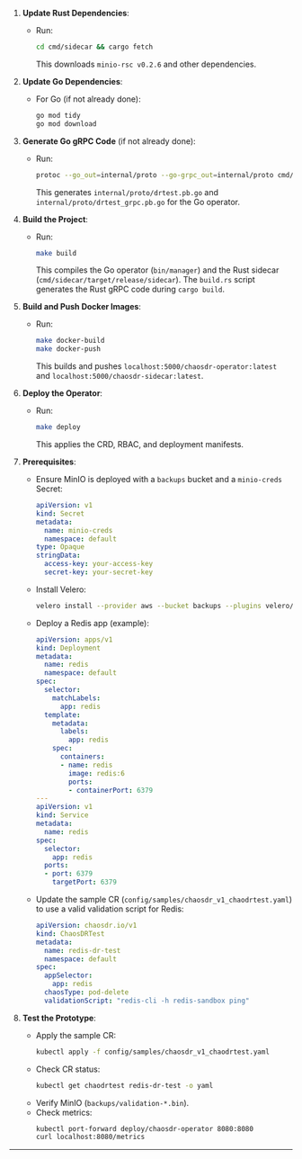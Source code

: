 
1. **Update Rust Dependencies**:
   - Run:
     ```bash
     cd cmd/sidecar && cargo fetch
     ```
     This downloads `minio-rsc v0.2.6` and other dependencies.

2. **Update Go Dependencies**:
   - For Go (if not already done):
     ```bash
     go mod tidy
     go mod download
     ```

3. **Generate Go gRPC Code** (if not already done):
   - Run:
     ```bash
     protoc --go_out=internal/proto --go-grpc_out=internal/proto cmd/sidecar/src/proto/drtest.proto
     ```
     This generates `internal/proto/drtest.pb.go` and `internal/proto/drtest_grpc.pb.go` for the Go operator.

4. **Build the Project**:
   - Run:
     ```bash
     make build
     ```
     This compiles the Go operator (`bin/manager`) and the Rust sidecar (`cmd/sidecar/target/release/sidecar`). The `build.rs` script generates the Rust gRPC code during `cargo build`.

5. **Build and Push Docker Images**:
   - Run:
     ```bash
     make docker-build
     make docker-push
     ```
     This builds and pushes `localhost:5000/chaosdr-operator:latest` and `localhost:5000/chaosdr-sidecar:latest`.

6. **Deploy the Operator**:
   - Run:
     ```bash
     make deploy
     ```
     This applies the CRD, RBAC, and deployment manifests.

7. **Prerequisites**:
   - Ensure MinIO is deployed with a `backups` bucket and a `minio-creds` Secret:
     ```yaml
     apiVersion: v1
     kind: Secret
     metadata:
       name: minio-creds
       namespace: default
     type: Opaque
     stringData:
       access-key: your-access-key
       secret-key: your-secret-key
     ```
   - Install Velero:
     ```bash
     velero install --provider aws --bucket backups --plugins velero/velero-plugin-for-aws:v1.10.0 --secret-file ./minio-creds
     ```
   - Deploy a Redis app (example):
     ```yaml
     apiVersion: apps/v1
     kind: Deployment
     metadata:
       name: redis
       namespace: default
     spec:
       selector:
         matchLabels:
           app: redis
       template:
         metadata:
           labels:
             app: redis
         spec:
           containers:
           - name: redis
             image: redis:6
             ports:
             - containerPort: 6379
     ---
     apiVersion: v1
     kind: Service
     metadata:
       name: redis
     spec:
       selector:
         app: redis
       ports:
       - port: 6379
         targetPort: 6379
     ```
   - Update the sample CR (`config/samples/chaosdr_v1_chaodrtest.yaml`) to use a valid validation script for Redis:
     ```yaml
     apiVersion: chaosdr.io/v1
     kind: ChaosDRTest
     metadata:
       name: redis-dr-test
       namespace: default
     spec:
       appSelector:
         app: redis
       chaosType: pod-delete
       validationScript: "redis-cli -h redis-sandbox ping"
     ```

8. **Test the Prototype**:
   - Apply the sample CR:
     ```bash
     kubectl apply -f config/samples/chaosdr_v1_chaodrtest.yaml
     ```
   - Check CR status:
     ```bash
     kubectl get chaodrtest redis-dr-test -o yaml
     ```
   - Verify MinIO (`backups/validation-*.bin`).
   - Check metrics:
     ```bash
     kubectl port-forward deploy/chaosdr-operator 8080:8080
     curl localhost:8080/metrics
     ```

---